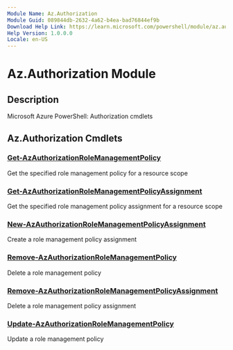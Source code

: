 ```yaml
---
Module Name: Az.Authorization
Module Guid: 089844db-2632-4a62-b4ea-bad76844ef9b
Download Help Link: https://learn.microsoft.com/powershell/module/az.authorization
Help Version: 1.0.0.0
Locale: en-US
---
```


# Az.Authorization Module
## Description
Microsoft Azure PowerShell: Authorization cmdlets

## Az.Authorization Cmdlets
### [Get-AzAuthorizationRoleManagementPolicy](Get-AzAuthorizationRoleManagementPolicy.md)
Get the specified role management policy for a resource scope

### [Get-AzAuthorizationRoleManagementPolicyAssignment](Get-AzAuthorizationRoleManagementPolicyAssignment.md)
Get the specified role management policy assignment for a resource scope

### [New-AzAuthorizationRoleManagementPolicyAssignment](New-AzAuthorizationRoleManagementPolicyAssignment.md)
Create a role management policy assignment

### [Remove-AzAuthorizationRoleManagementPolicy](Remove-AzAuthorizationRoleManagementPolicy.md)
Delete a role management policy

### [Remove-AzAuthorizationRoleManagementPolicyAssignment](Remove-AzAuthorizationRoleManagementPolicyAssignment.md)
Delete a role management policy assignment

### [Update-AzAuthorizationRoleManagementPolicy](Update-AzAuthorizationRoleManagementPolicy.md)
Update a role management policy

